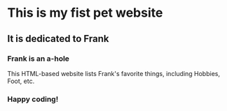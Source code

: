 # This is my fist pet website
## It is dedicated to Frank
### Frank is an a-hole

This HTML-based website lists Frank's favorite things, including Hobbies, Foot, etc.

### Happy coding!